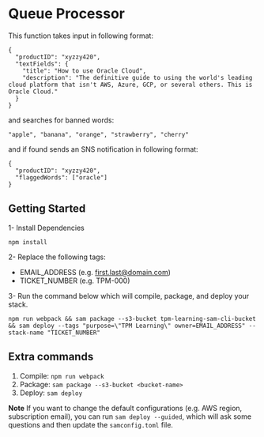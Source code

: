 # Queue Processor
This function takes input in following format:

```
{
  "productID": "xyzzy420",
  "textFields": {
    "title": "How to use Oracle Cloud",
    "description": "The definitive guide to using the world's leading cloud platform that isn't AWS, Azure, GCP, or several others. This is Oracle Cloud."
  }
}
```

and searches for banned words:

```
"apple", "banana", "orange", "strawberry", "cherry"
```

and if found sends an SNS notification in following format:

```
{
  "productID": "xyzzy420",
  "flaggedWords": ["oracle"]
}

```

## Getting Started

1- Install Dependencies
 ```
 npm install
 ```

2- Replace the following tags:
  - EMAIL_ADDRESS (e.g. first.last@domain.com)
  - TICKET_NUMBER (e.g. TPM-000)

3- Run the command below which will compile, package, and deploy your stack.

  ```
  npm run webpack && sam package --s3-bucket tpm-learning-sam-cli-bucket && sam deploy --tags "purpose=\"TPM Learning\" owner=EMAIL_ADDRESS" --stack-name "TICKET_NUMBER"
  ```

## Extra commands
1. Compile: `npm run webpack`
2. Package: `sam package --s3-bucket <bucket-name>`
3. Deploy: `sam deploy`

**Note** If you want to change the default configurations (e.g. AWS region, subscription email), you can run `sam deploy --guided`, which will ask some questions and then update the `samconfig.toml` file.
